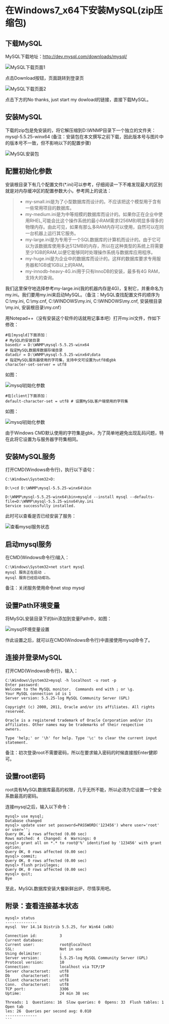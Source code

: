 # 在Windows7_x64下安装MySQL(zip压缩包)

## 下载MySQL

MySQL下载地址：http://dev.mysql.com/downloads/mysql/

![MySQL下载页面1](imgs/ins-mysql-win7-6401.download_mysql.png)

点击Download按钮，页面跳转到登录页

![MySQL下载页面2](imgs/ins-mysql-win7-6402.download_mysql.png)

点击下方的No thanks, just start my dowload的链接，直接下载MySQL。

## 安装MySQL

下载的zip包是免安装的，将它解压缩到D:\WNMP目录下一个独立的文件夹：mysql-5.5.25-winx64 (备注：安装包在本文撰写之前下载，因此版本号与图片中的版本号不一致，但不影响以下的配置步骤)

![MySQL安装包](imgs/ins-mysql-win7-6403.install_mysql.png)

## 配置初始化参数

安装根目录下有几个配置文件(*.ini)可以参考，仔细阅读一下不难发现最大的区别就是对内存缓冲区的配置参数大小。参考网上的说法：

> * my-small.ini是为了小型数据库而设计的。不应该把这个模型用于含有一些常用项目的数据库。
> * my-medium.ini是为中等规模的数据库而设计的。如果你正在企业中使用RHEL,可能会比这个操作系统的最小RAM需求(256MB)明显多得多的物理内存。由此可见，如果有那么多RAM内存可以使用，自然可以在同一台机器上运行其它服务。
> * my-large.ini是为专用于一个SQL数据库的计算机而设计的。由于它可以为该数据库使用多达512MB的内存，所以在这种类型的系统上将需要至少1GB的RAM,以便它能够同时处理操作系统与数据库应用程序。
> * my-huge.ini是为企业中的数据库而设计的。这样的数据库要求专用服务器和1GB或1GB以上的RAM。
> * my-innodb-heavy-4G.ini用于只有InnoDB的安装，最多有4G RAM，支持大的查询。

我们这里保守地选择参考my-large.ini(我的机器内存是4G)，复制它，并重命名为my.ini。我们要用my.ini来启动MySQL。（备注：MySQL查找配置文件的顺序为C:\my.ini, C:\my.cnf, C:\WINDOWS\my.ini, C:\WINDOWS\my.cnf, 安装根目录\my.ini, 安装根目录\my.cnf）

用Notepad++（没有安装这个软件的话就用记事本吧）打开my.ini文件，作如下修改：

```
#在[mysqld]下面添加：
# MySQL的安装目录
basedir = D:\WNMP\mysql-5.5.25-winx64
# 指定MySQL数据库数据存储目录
datadir = D:\WNMP\mysql-5.5.25-winx64\data
# 指定MySQL服务器使用的字符集，支持中文可设置为utf8或gbk
character-set-server = utf8
```

如图：

![mysql初始化参数](imgs/ins-mysql-win7-6404.init_mysql.png)

```
#在[client]下面添加：
default-character-set = utf8 # 设置MySQL客户端使用的字符集
```

如图：

![mysql初始化参数](imgs/ins-mysql-win7-6405.init_mysql.png)

由于Windows CMD默认使用的字符集是gbk，为了简单地避免出现乱码问题，特在此将它设置为与服务器字符集相同。

## 安装MySQL服务

打开CMD(Windows命令行)，执行以下语句：

```
C:\Windows\System32>D:
 
D:\>cd D:\WNMP\mysql-5.5.25-winx64\bin
 
D:\WNMP\mysql-5.5.25-winx64\bin>mysqld --install mysql --defaults-file=D:\WNMP\mysql-5.5.25-winx64\my.ini
Service successfully installed.
```

此时可以查看是否已经安装了服务：

![查看mysql服务状态](imgs/ins-mysql-win7-6406.service_mysql.png)

## 启动mysql服务

在CMD(Windows命令行)输入：

```
C:\Windows\System32>net start mysql
mysql 服务正在启动 .
mysql 服务已经启动成功。
```

备注：关闭服务使用命令net stop mysql

## 设置Path环境变量

将MySQL安装目录下的bin添加到变量Path中，如图：

![mysql环境变量设置](imgs/ins-mysql-win7-6407.env_mysql.png)

作此设置之后，就可以在CMD(Windows命令行)中直接使用mysql命令了。

## 连接并登录MySQL

打开CMD(Windows命令行)，输入：

```
C:\Windows\System32>mysql -h localhost -u root -p
Enter password: 
Welcome to the MySQL monitor.  Commands end with ; or \g.
Your MySQL connection id is 1
Server version: 5.5.25-log MySQL Community Server (GPL)
 
Copyright (c) 2000, 2011, Oracle and/or its affiliates. All rights reserved.
 
Oracle is a registered trademark of Oracle Corporation and/or its
affiliates. Other names may be trademarks of their respective
owners.
 
Type 'help;' or '\h' for help. Type '\c' to clear the current input statement.
```

备注：初次登录root不需要密码，所以在要求输入密码的时候直接按Enter健即可。

## 设置root密码

root具有MySQL数据库最高的权限，几乎无所不能，所以必须为它设置一个安全系数最高的密码。

连接mysql之后，输入以下命令：

```
mysql> use mysql;
Database changed
mysql> update user set password=PASSWORD('123456') where user='root' or user='';
Query OK, 4 rows affected (0.00 sec)
Rows matched: 4  Changed: 4  Warnings: 0
mysql> grant all on *.* to root@'%' identified by '123456' with grant option;
Query OK, 0 rows affected (0.00 sec)
mysql> commit;
Query OK, 0 rows affected (0.00 sec)
mysql> flush privileges;
Query OK, 0 rows affected (0.00 sec)
mysql> quit;
Bye
```

至此，MySQL数据库安装大餐新鲜出炉，尽情享用吧。

## 附录：查看连接基本状态

````
mysql> status
--------------
mysql  Ver 14.14 Distrib 5.5.25, for Win64 (x86)
 
Connection id:          3
Current database:
Current user:           root@localhost
SSL:                    Not in use
Using delimiter:        ;
Server version:         5.5.25-log MySQL Community Server (GPL)
Protocol version:       10
Connection:             localhost via TCP/IP
Server characterset:    utf8
Db     characterset:    utf8
Client characterset:    utf8
Conn.  characterset:    utf8
TCP port:               3306
Uptime:                 24 min 38 sec
 
Threads: 1  Questions: 16  Slow queries: 0  Opens: 33  Flush tables: 1  Open tab
les: 26  Queries per second avg: 0.010
--------------
```